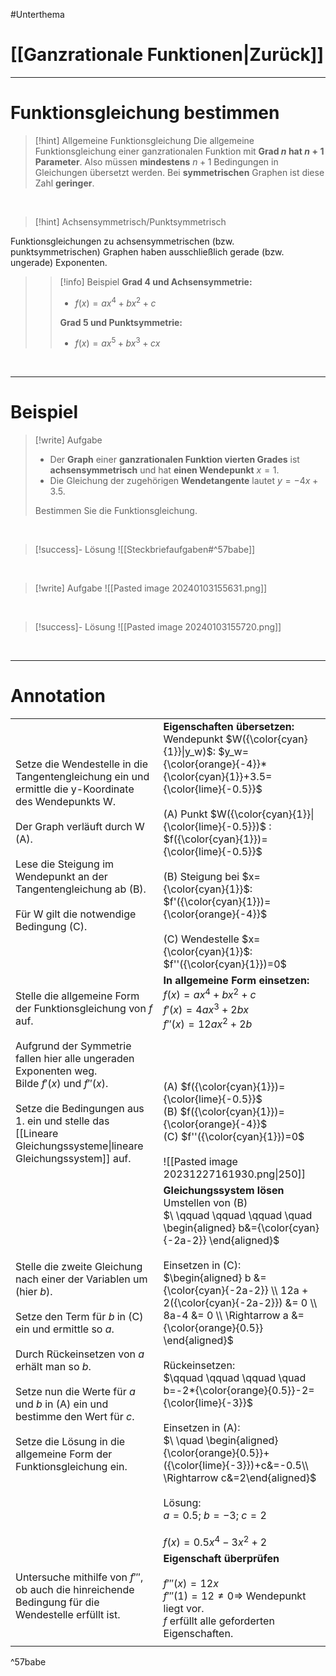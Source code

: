 #Unterthema 

# [[Ganzrationale Funktionen|Zurück]]

___
# Funktionsgleichung bestimmen

>[!hint] Allgemeine Funktionsgleichung
>Die allgemeine Funktionsgleichung einer ganzrationalen Funktion mit **Grad $n$ hat $n+1$ Parameter**.
Also müssen **mindestens** $n+1$ Bedingungen in Gleichungen übersetzt werden.
Bei **symmetrischen** Graphen ist diese Zahl **geringer**.

<br>

>[!hint] Achsensymmetrisch/Punktsymmetrisch
>
>
Funktionsgleichungen zu achsensymmetrischen (bzw. punktsymmetrischen) Graphen haben ausschließlich gerade (bzw. ungerade) Exponenten.
>> [!info] Beispiel
> >**Grad 4 und Achsensymmetrie:**
> >- $f(x)=ax^4+bx^2+c$
>> 
>> **Grad 5 und Punktsymmetrie:**
>> - $f(x)=ax^5+bx^3+cx$

<br>

___

# Beispiel

>[!write] Aufgabe
>- Der **Graph** einer **ganzrationalen Funktion vierten Grades** ist **achsensymmetrisch** und hat **einen Wendepunkt** $x=1$. 
>- Die Gleichung der zugehörigen **Wendetangente** lautet $y=-4x+3.5$.
>
>Bestimmen Sie die Funktionsgleichung.

<br>

>[!success]- Lösung
>![[Steckbriefaufgaben#^57babe]]

<br>

>[!write] Aufgabe
>![[Pasted image 20240103155631.png]]

<br>

>[!success]- Lösung 
>![[Pasted image 20240103155720.png]]

<br>

___
# Annotation
|  |  |
| ---- | ---- |
| Setze die Wendestelle in die Tangentengleichung ein und ermittle die y-Koordinate des Wendepunkts W.<br><br>Der Graph verläuft durch W (A).<br><br>Lese die Steigung im Wendepunkt an der<br>Tangentengleichung ab (B).<br><br>Für W gilt die notwendige Bedingung (C). | **Eigenschaften übersetzen:**<br>Wendepunkt $W({\color{cyan}{1}}\|y_w)$: $y_w={\color{orange}{-4}}*{\color{cyan}{1}}+3.5={\color{lime}{-0.5}}$<br><br>(A) Punkt $W({\color{cyan}{1}}\|{\color{lime}{-0.5}})$ : $f({\color{cyan}{1}})={\color{lime}{-0.5}}$<br><br>(B) Steigung bei $x={\color{cyan}{1}}$: $f'({\color{cyan}{1}})={\color{orange}{-4}}$<br><br>(C) Wendestelle $x={\color{cyan}{1}}$: $f''({\color{cyan}{1}})=0$ |
| Stelle die allgemeine Form der Funktionsgleichung von $f$ auf.<br><br>Aufgrund der Symmetrie fallen hier alle ungeraden Exponenten weg.<br>Bilde $f'(x)$ und $f''(x)$.<br><br>Setze die Bedingungen aus 1. ein und stelle das [[Lineare Gleichungssysteme\|lineare Gleichungssystem]] auf. | **In allgemeine Form einsetzen:**<br>$f(x)=ax^4+bx^2+c$<br>$f'(x)=4ax^3+2bx$<br>$f''(x)=12ax^2+2b$<br><br><br><br><br>(A) $f({\color{cyan}{1}})={\color{lime}{-0.5}}$<br>(B) $f({\color{cyan}{1}})={\color{orange}{-4}}$ <br>(C) $f''({\color{cyan}{1}})=0$<br><br>![[Pasted image 20231227161930.png\|250]] |
| Stelle die zweite Gleichung nach einer der Variablen um (hier $b$).<br><br>Setze den Term für $b$ in (C) ein und ermittle so $a$.<br><br>Durch Rückeinsetzen von $a$ erhält man so $b$.<br><br>Setze nun die Werte für $a$ und $b$ in (A) ein und bestimme den Wert für $c$.<br><br>Setze die Lösung in die allgemeine Form der Funktionsgleichung ein. | **Gleichungssystem lösen**<br>Umstellen von (B) <br>$\ \qquad \qquad \qquad \quad \begin{aligned} b&={\color{cyan}{-2a-2}} \end{aligned}$<br><br>Einsetzen in (C): <br>$\begin{aligned} b &= {\color{cyan}{-2a-2}} \\ 12a + 2({\color{cyan}{-2a-2}}) &= 0 \\ 8a-4 &= 0 \\ \Rightarrow a &= {\color{orange}{0.5}} \end{aligned}$<br><br>Rückeinsetzen:<br>$\qquad \qquad \qquad \quad b=-2*{\color{orange}{0.5}}-2={\color{lime}{-3}}$<br><br>Einsetzen in (A):<br>$\ \quad \begin{aligned}{\color{orange}{0.5}}+({\color{lime}{-3}})+c&=-0.5\\ \Rightarrow c&=2\end{aligned}$<br><br>Lösung:<br>$a=0.5;\ b=-3;\  c=2$<br><br>$f(x)=0.5x^4-3x^2+2$<br> |
| Untersuche mithilfe von $f'''$, ob auch die hinreichende Bedingung für die Wendestelle erfüllt ist. | **Eigenschaft überprüfen**<br><br>$f'''(x)=12x$<br>$f'''(1)=12≠0\Rightarrow$ Wendepunkt liegt vor. <br>$f$ erfüllt alle geforderten Eigenschaften. |
|  |  |

^57babe

